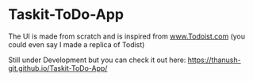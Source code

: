 # Taskit-ToDo-App

The UI is made from scratch and is inspired from www.Todoist.com (you could even say I made a replica of Todist)

Still under Development but you can check it out here: https://thanush-git.github.io/Taskit-ToDo-App/
